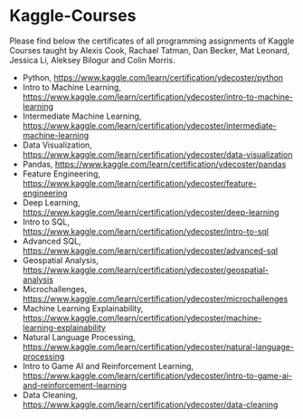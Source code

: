 # Kaggle-Courses

Please find below the certificates of all programming assignments of Kaggle Courses taught by Alexis Cook, Rachael Tatman, Dan Becker, Mat Leonard, Jessica Li, Aleksey Bilogur and Colin Morris.

- Python, https://www.kaggle.com/learn/certification/ydecoster/python
- Intro to Machine Learning, https://www.kaggle.com/learn/certification/ydecoster/intro-to-machine-learning
- Intermediate Machine Learning, https://www.kaggle.com/learn/certification/ydecoster/intermediate-machine-learning
- Data Visualization, https://www.kaggle.com/learn/certification/ydecoster/data-visualization
- Pandas, https://www.kaggle.com/learn/certification/ydecoster/pandas
- Feature Engineering, https://www.kaggle.com/learn/certification/ydecoster/feature-engineering
- Deep Learning, https://www.kaggle.com/learn/certification/ydecoster/deep-learning
- Intro to SQL, https://www.kaggle.com/learn/certification/ydecoster/intro-to-sql
- Advanced SQL, https://www.kaggle.com/learn/certification/ydecoster/advanced-sql
- Geospatial Analysis, https://www.kaggle.com/learn/certification/ydecoster/geospatial-analysis
- Microchallenges, https://www.kaggle.com/learn/certification/ydecoster/microchallenges
- Machine Learning Explainability, https://www.kaggle.com/learn/certification/ydecoster/machine-learning-explainability
- Natural Language Processing, https://www.kaggle.com/learn/certification/ydecoster/natural-language-processing
- Intro to Game AI and Reinforcement Learning, https://www.kaggle.com/learn/certification/ydecoster/intro-to-game-ai-and-reinforcement-learning
- Data Cleaning, https://www.kaggle.com/learn/certification/ydecoster/data-cleaning
